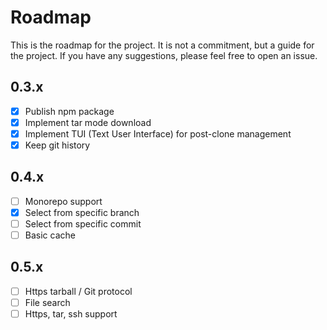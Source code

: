 # Roadmap

This is the roadmap for the project. It is not a commitment, but a guide for the project. If you have any suggestions, please feel free to open an issue.

## 0.3.x

- [x] Publish npm package
- [x] Implement tar mode download
- [x] Implement TUI (Text User Interface) for post-clone management
- [x] Keep git history

## 0.4.x

- [ ] Monorepo support
- [x] Select from specific branch
- [ ] Select from specific commit
- [ ] Basic cache

## 0.5.x

- [ ] Https tarball / Git protocol
- [ ] File search
- [ ] Https, tar, ssh support
